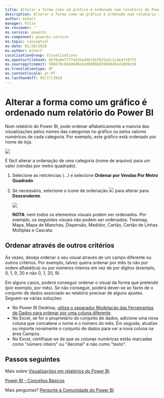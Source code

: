 ```yaml
---
title: Alterar a forma como um gráfico é ordenado num relatório do Power BI
description: Alterar a forma como um gráfico é ordenado num relatório do Power BI
author: mihart
manager: kfile
ms.reviewer: ''
ms.service: powerbi
ms.component: powerbi-service
ms.topic: conceptual
ms.date: 01/20/2018
ms.author: mihart
LocalizationGroup: Visualizations
ms.openlocfilehash: 6b70a9ef7774d1ba49bc5bf825a5c1cde47197f2
ms.sourcegitcommit: 998b79c0dd46d0e5439888b83999945ed1809c94
ms.translationtype: HT
ms.contentlocale: pt-PT
ms.lasthandoff: 05/17/2018
---
```

# <a name="change-how-a-chart-is-sorted-in-a-power-bi-report"></a>Alterar a forma como um gráfico é ordenado num relatório do Power BI
Num relatório do Power BI, pode ordenar alfabeticamente a maioria das visualizações pelos nomes das categorias no gráfico ou pelos valores numéricos de cada categoria. Por exemplo, este gráfico está ordenado por nome de loja.

![](media/power-bi-report-change-sort/pbi_chartsortcategory.png)

É fácil alterar a ordenação de uma categoria (nome de arquivo) para um valor (vendas por metro quadrado).

1. Selecione as reticências (...) e selecione **Ordenar por Vendas Por Metro Quadrado**.
2. Se necessário, selecione o ícone de ordenação ![](media/power-bi-report-change-sort/sorticon.png) para alterar para **Descendente**.

   ![](media/power-bi-report-change-sort/sortby.gif)

   **NOTA**: nem todos os elementos visuais podem ser ordenados.  Por exemplo, os seguintes visuais não podem ser ordenados: Treemap, Mapa, Mapa de Manchas, Dispersão, Medidor, Cartão, Cartão de Linhas Múltiplas e Cascata.

<a name="other"></a>
## <a name="sorting-using-other-criteria"></a>Ordenar através de outros critérios
Às vezes, deseja ordenar o seu visual através de um campo diferente ou outros critérios.  Por exemplo, talvez queira ordenar por mês (e não por ordem alfabética) ou por números inteiros em vez de por dígitos (exemplo, 0, 1, 9, 20 e não 0, 1, 20, 9).  

Em alguns casos, poderá conseguir ordenar o visual da forma que pretende (por exemplo, por mês).  Se não conseguir, poderá dever-se ao facto de o conjunto de dados associado ao relatório precisar de alguns ajustes. Seguem-se várias soluções:

* No Power BI Desktop, [utilize o separador Modelação das Ferramentas de Dados para ordenar por uma coluna diferente](desktop-sort-by-column.md).
* No Excel, se for o proprietário do conjunto de dados, adicione uma nova coluna que concatene o nome e o número do mês. Em seguida, atualize ou importe novamente o conjunto de dados para ver a nova coluna na área Campos.
* No Excel, certifique-se de que as colunas numéricas estão marcadas como "número inteiro" ou "decimal" e não como "texto".

## <a name="next-steps"></a>Passos seguintes
Mais sobre [Visualizações em relatórios do Power BI](power-bi-report-visualizations.md).

[Power BI - Conceitos Básicos](service-basic-concepts.md)

Mais perguntas? [Pergunte à Comunidade do Power BI](http://community.powerbi.com/)
